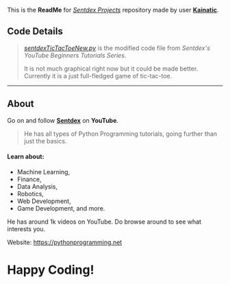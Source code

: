 This is the **ReadMe** for [*Sentdex Projects*](https://github.com/Kainatic/Sentdex-Projects/) repository made by user [**Kainatic**](https://github.com/Kainatic/).

## Code Details

> [*sentdexTicTacToeNew.py*](https://github.com/Kainatic/Sentdex-Projects/blob/master/sentdexTicTacToeNew.py) is the modified code file from *Sentdex's YouTube Beginners Tutorials Series*.
> 
> It is not much graphical right now but it could be made better. Currently it is a just full-fledged game of tic-tac-toe.

* * *

## About

Go on and follow [**Sentdex**](https://www.youtube.com/channel/UCfzlCWGWYyIQ0aLC5w48gBQ) on **YouTube**.

> He has all types of Python Programming tutorials, going further than just the basics.

#### Learn about:
* Machine Learning,
* Finance,
* Data Analysis,
* Robotics,
* Web Development,
* Game Development, and more.

He has around 1k videos on YouTube. Do browse around to see what interests you.

Website: <https://pythonprogramming.net>

# Happy Coding!
